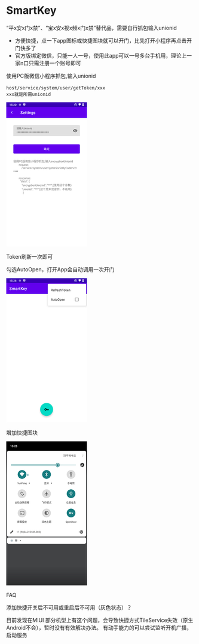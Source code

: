 # SmartKey
“平x安x门x禁”、“宝x安x视x频x门x禁”替代品，需要自行抓包输入unionid

- 方便快捷，点一下app图标或快捷图块就可以开门，比先打开小程序再点击开门快多了
- 官方版绑定微信，只能一人一号，使用此app可以一号多台手机用，理论上一家n口只需注册一个账号即可

使用PC版微信小程序抓包,输入unionid

```
host/service/system/user/getToken/xxx
xxx就是所需unionid
```



![image](https://github.com/aoe-iu/SmarKey/blob/master/screenshot/p3.png)



Token刷新一次即可

勾选AutoOpen，打开App会自动调用一次开门

![image](https://github.com/aoe-iu/SmarKey/blob/master/screenshot/p1.png)



增加快捷图块

![image](https://github.com/aoe-iu/SmarKey/blob/master/screenshot/p2.png)

FAQ

添加快捷开关后不可用或重启后不可用（灰色状态）？

目前发现在MIUI 部分机型上有这个问题，会导致快捷方式TileService失效（原生Android不会），暂时没有有效解决办法。
有动手能力的可以尝试监听开机广播，启动服务
